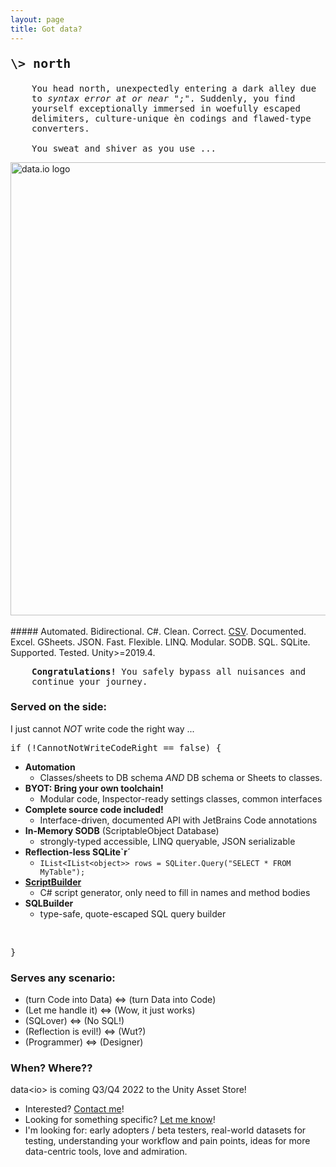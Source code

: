 ```yaml
---
layout: page
title: Got data?
---
```

<p style="font-family:Consolas, Monaco, 'Andale Mono', monospace; font-size:20px"><strong>\> north</strong></p>
<p style="font-family:Consolas, Monaco, 'Andale Mono', monospace; font-size:14px; padding-left:34px">You head north, unexpectedly entering a dark alley due to <i>syntax error at or near ";"</i>. Suddenly, you find yourself exceptionally immersed in woefully escaped delimiters, culture-unique èn codings and flawed-type converters.<br/>
<br/>
You sweat and shiver as you use ...</p>
<!--- <p style="font-family:Consolas, Monaco, 'Andale Mono', monospace; font-size:20px"><strong>\> use</strong></p><br/> --->
<a href="https://sitterheim.github.io/data.io-home/docs/">
<img src="/data.io-home/assets/data.io-banner-transparent-cropped.png" alt="data.io logo" width="725"/>
</a><br/><br/>
##### Automated. Bidirectional. C#. Clean. Correct. <a target="_blank" href="docs/api/Data.IO.CSV.Reader.CSVReader.html">CSV</a>. Documented. Excel. GSheets. JSON. Fast. Flexible. LINQ. Modular. SODB. SQL. SQLite. Supported. Tested. Unity>=2019.4.
<p style="font-family:Consolas, Monaco, 'Andale Mono', monospace; font-size:14px; padding-left:34px"><b>Congratulations!</b> You safely bypass all nuisances and continue your journey.</p>

### Served on the side:
I just cannot _NOT_ write code the right way ...
<pre>if (!CannotNotWriteCodeRight == false) {</pre>
- **Automation**
  - Classes/sheets to DB schema *AND* DB schema or Sheets to classes.
- **BYOT: Bring your own toolchain!**
  - Modular code, Inspector-ready settings classes, common interfaces
- **Complete source code included!**
  - Interface-driven, documented API with JetBrains Code annotations
- **In-Memory SODB** (ScriptableObject Database)
  - strongly-typed accessible, LINQ queryable, JSON serializable
- **Reflection-less SQLite`r´**
  - `IList<IList<object>> rows = SQLiter.Query("SELECT * FROM MyTable");`
- **<a target="_blank" href="docs/api/Data.IO.Script.Builder.ScriptBuilder.html">ScriptBuilder</a>**
  - C# script generator, only need to fill in names and method bodies
- **SQLBuilder**
  - type-safe, quote-escaped SQL query builder
<br/>
<pre>}</pre>

### Serves any scenario: 
- (turn Code into Data) <=> (turn Data into Code)
- (Let me handle it) <=> (Wow, it just works)
- (SQLover) <=> (No SQL!)
- (Reflection is evil!) <=> (Wut?)
- (Programmer) <=> (Designer)

### When? Where??

data&lt;io&gt; is coming Q3/Q4 2022 to the Unity Asset Store!

- Interested? <a href="mailto:fremdspielen@gmail.com">Contact me</a>!
- Looking for something specific? <a href="mailto:fremdspielen@gmail.com">Let me know</a>!
- I'm looking for: early adopters / beta testers, real-world datasets for testing, understanding your workflow and pain points, ideas for more data-centric tools, love and admiration.
